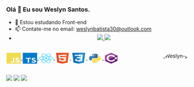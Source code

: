 ### Olá 👋 Eu sou Weslyn Santos.

- 🌱 Estou estudando Front-end
- 📫 Contate-me no email: weslynbatista30@outlook.com
- <div align="center">
  <a href="https://github.com/weslyn-santos">
  <img height="180em" src="https://github-readme-stats.vercel.app/api?username=weslyn-santos&show_icons=true&theme=dark&include_all_commits=true&count_private=true"/>
  <img height="180em" src="https://github-readme-stats.vercel.app/api/top-langs/?username=weslyn-santos&layout=compact&langs_count=7&theme=dark"/>
</div>
  <div style="display: inline_block"><br>
  <img align="center" alt="Rafa-Js" height="30" width="40" src="https://raw.githubusercontent.com/devicons/devicon/master/icons/javascript/javascript-plain.svg">
  <img align="center" alt="Rafa-Ts" height="30" width="40" src="https://raw.githubusercontent.com/devicons/devicon/master/icons/typescript/typescript-plain.svg">
  <img align="center" alt="Rafa-React" height="30" width="40" src="https://raw.githubusercontent.com/devicons/devicon/master/icons/react/react-original.svg">
  <img align="center" alt="Rafa-HTML" height="30" width="40" src="https://raw.githubusercontent.com/devicons/devicon/master/icons/html5/html5-original.svg">
  <img align="center" alt="Rafa-CSS" height="30" width="40" src="https://raw.githubusercontent.com/devicons/devicon/master/icons/css3/css3-original.svg">
  <img align="center" alt="Rafa-Python" height="30" width="40" src="https://raw.githubusercontent.com/devicons/devicon/master/icons/python/python-original.svg">
  <img align="center" alt="Rafa-Csharp" height="30" width="40" src="https://raw.githubusercontent.com/devicons/devicon/master/icons/csharp/csharp-original.svg">
  <img align="right" alt="Weslyn-pic" height="150" style="border-radius:50px;" src="https://lh3.googleusercontent.com/86aO_shFxODNA_vjufBdcwCud6SF8rnGzjizlaJyKu-z76SUBcwslBs62AH_BlixYDKJMfYPrq1LCi6QHjs3eOVj5ruoxotNiQJN6dmYInEb5GqvZNwe5hDbwd-gppYNyW65Gtp87w6aPM0WvAgapd8WVVirLNvxg1uVTw4PGYw3radcOUqkluPzcpxYToTQ-XdC-OZBgaHkOOovLYbNMztpXrB4BLOXe4i-venansOa8G_wf81Qqr0mge3bB2fYmebc8xmO9vGDyqjWAUKxI3RC0cT_tL1ntsrY2KBUCpduvlsELTs5xGb9ygw8WBgbLrIZ2rHl0oavI2bemoD3Yw2nwRJbI9rVifs8_h5mJhmjOm-vqxrMTRTo1f9z6Z4QniTkfnj1XOesUAiLEjt2kEzVZDcI_1dSAAhMjWysqqLyLoEK3ujUpuvTLIdVKU7zewsOBNWONhkyy7NMiPzicsrk_9F8oUvElkzmCCXGfFzdAZfhMaPGSWV3ufha--KwIq4dl-SX6MC9GQdfESX8MVsGb3SwdVsO-Q32nWacVv6lrjou29QabKnpYV_qp38zlxnmvmBD0mrlr-tz_VsP2IabOqu3X1tfn1Id4aXVo8jRVFxNMw1GiLSXE3fL_DB4mMVGU-9_q1OlX_eRt36biXqniBv4nkaTs9xBD7U-DGuXd6lSCNVWS4E8f9FODQJvG8IMrGn4MjyVa5O57g8gsnlBAOS7eQXjOVS93NMR8JYZpjInvt1LJIP0biZMdhI=w363-h361-no?authuser=0">
</div>
  
  ##
  <di>
   <a href="https://www.instagram.com/santos_weslyn" target="_blank"><img src="https://img.shields.io/badge/-Instagram-%23E4405F?style=for-the-badge&logo=instagram&logoColor=white" target="_blank"></a>
   <a href="https://www.linkedin.com/in/weslyn-santos-1b1ba722a" target="_blank"><img src="https://img.shields.io/badge/-LinkedIn-%230077B5?style=for-the-badge&logo=linkedin&logoColor=white" target="_blank"></a> 
   <a href="https://www.youtube.com/channel/UC6zVATncA7wdrFv723eVIqg" target="_blank"><img src="https://img.shields.io/badge/YouTube-FF0000?style=for-the-badge&logo=youtube&logoColor=white" target="_blank"></a>
  </div>
